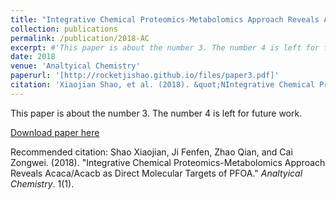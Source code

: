 ```yaml
---
title: "Integrative Chemical Proteomics-Metabolomics Approach Reveals Acaca/Acacb as Direct Molecular Targets of PFOA"
collection: publications
permalink: /publication/2018-AC
excerpt: #'This paper is about the number 3. The number 4 is left for future work.'
date: 2018
venue: 'Analtyical Chemistry'
paperurl: '[http://rocketjishao.github.io/files/paper3.pdf]'
citation: 'Xiaojian Shao, et al. (2018). &quot;NIntegrative Chemical Proteomics-Metabolomics Approach Reveals Acaca/Acacb as Direct Molecular Targets of PFOA.&quot; <i>Analtyical Chemistry</i>. 1(1).'
---
```

This paper is about the number 3. The number 4 is left for future work.

[Download paper here](http://rocketjishao.github.io/files/paper3.pdf)

Recommended citation: Shao Xiaojian, Ji Fenfen, Zhao Qian, and Cai Zongwei. (2018). "Integrative Chemical Proteomics-Metabolomics Approach Reveals Acaca/Acacb as Direct Molecular Targets of PFOA." <i>Analtyical Chemistry</i>. 1(1).
